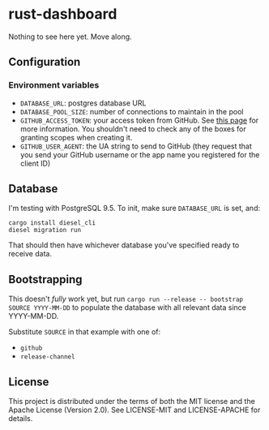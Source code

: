 # rust-dashboard

Nothing to see here yet. Move along.

## Configuration

### Environment variables

* `DATABASE_URL`: postgres database URL
* `DATABASE_POOL_SIZE`: number of connections to maintain in the pool
* `GITHUB_ACCESS_TOKEN`: your access token from GitHub. See [this page](https://help.github.com/articles/creating-an-access-token-for-command-line-use/) for more information. You shouldn't need to check any of the boxes for granting scopes when creating it.
* `GITHUB_USER_AGENT`: the UA string to send to GitHub (they request that you send your GitHub username or the app name you registered for the client ID)

## Database

I'm testing with PostgreSQL 9.5. To init, make sure `DATABASE_URL` is set, and:

```
cargo install diesel_cli
diesel migration run
```

That should then have whichever database you've specified ready to receive data.

## Bootstrapping

This doesn't *fully* work yet, but run `cargo run --release -- bootstrap SOURCE YYYY-MM-DD` to populate the database with all relevant data since YYYY-MM-DD.

Substitute `SOURCE` in that example with one of:

* `github`
* `release-channel`

## License

This project is distributed under the terms of both the MIT license and the Apache License (Version 2.0). See LICENSE-MIT and LICENSE-APACHE for details.
